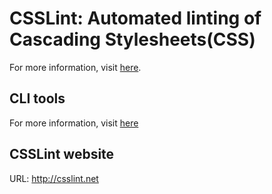 # CSSLint: Automated linting of Cascading Stylesheets(CSS)
For more information, visit [here](https://github.com/CSSLint/csslint).

## CLI tools
For more information, visit [here](https://github.com/CSSLint/csslint/wiki/Command-line-interface)

## CSSLint website
URL: http://csslint.net

